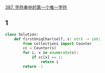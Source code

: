 [387. 字符串中的第一个唯一字符](https://leetcode-cn.com/problems/first-unique-character-in-a-string/)

## 1

```py
class Solution:
    def firstUniqChar(self, s: str) -> int:
        from collections import Counter
        cc = Counter(s)
        for i, x in enumerate(s):
            if cc[x] == 1:
                return i
        return -1
```
